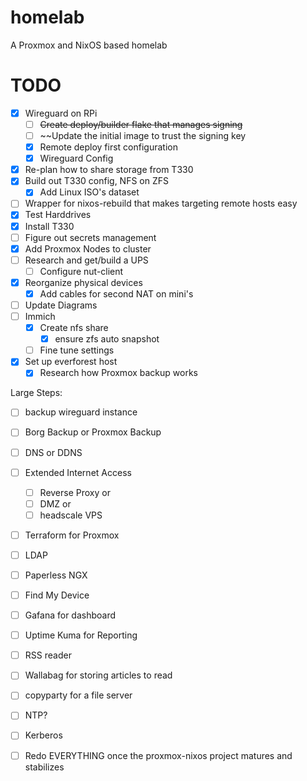 # homelab
A Proxmox and NixOS based homelab

# TODO

- [x] Wireguard on RPi
	- [ ] ~~Create deploy/builder flake that manages signing~~
	- [ ] ~~Update the initial image to trust the signing key
	- [x] Remote deploy first configuration
	- [x] Wireguard Config
- [x] Re-plan how to share storage from T330
- [x] Build out T330 config, NFS on ZFS
	- [x] Add Linux ISO's dataset
- [ ] Wrapper for nixos-rebuild that makes targeting remote hosts easy
- [x] Test Harddrives
- [x] Install T330
- [ ] Figure out secrets management
- [x] Add Proxmox Nodes to cluster
- [ ] Research and get/build a UPS
	- [ ] Configure nut-client
- [x] Reorganize physical devices
	- [x] Add cables for second NAT on mini's 
- [ ] Update Diagrams
- [ ] Immich
	- [x] Create nfs share
		- [x] ensure zfs auto snapshot
	- [ ] Fine tune settings
- [x] Set up everforest host
	- [x] Research how Proxmox backup works

Large Steps:
- [ ] backup wireguard instance
- [ ] Borg Backup or Proxmox Backup
- [ ] DNS or DDNS
- [ ] Extended Internet Access
	- [ ] Reverse Proxy or
	- [ ] DMZ or
	- [ ] headscale VPS
- [ ] Terraform for Proxmox
- [ ] LDAP
- [ ] Paperless NGX
- [ ] Find My Device
- [ ] Gafana for dashboard
- [ ] Uptime Kuma for Reporting
- [ ] RSS reader
- [ ] Wallabag for storing articles to read
- [ ] copyparty for a file server
- [ ] NTP?
- [ ] Kerberos
- [ ] Redo EVERYTHING once the proxmox-nixos project matures and stabilizes

